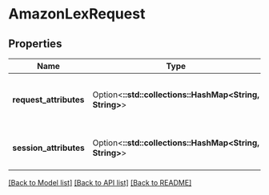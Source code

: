 # AmazonLexRequest

## Properties

Name | Type | Description | Notes
------------ | ------------- | ------------- | -------------
**request_attributes** | Option<**::std::collections::HashMap<String, String>**> | AttributeName/AttributeValue pairs of User Defined Request Attributes to be sent to the amazon bot See - https://docs.aws.amazon.com/lex/latest/dg/context-mgmt.html#context-mgmt-request-attribs | [optional]
**session_attributes** | Option<**::std::collections::HashMap<String, String>**> | AttributeName/AttributeValue pairs of Session Attributes to be sent to the amazon bot. See - https://docs.aws.amazon.com/lex/latest/dg/context-mgmt.html#context-mgmt-session-attribs | [optional]

[[Back to Model list]](../README.md#documentation-for-models) [[Back to API list]](../README.md#documentation-for-api-endpoints) [[Back to README]](../README.md)


